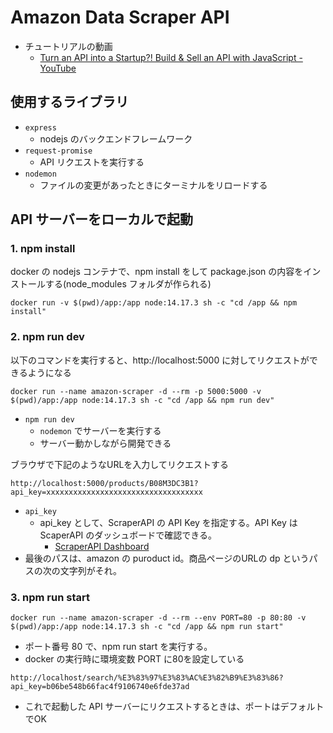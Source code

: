 # Amazon Data Scraper API

- チュートリアルの動画
  - [Turn an API into a Startup?! Build & Sell an API with JavaScript - YouTube](https://www.youtube.com/watch?v=be9sHQ7xqo0)

## 使用するライブラリ
- `express`
  - nodejs のバックエンドフレームワーク
- `request-promise`
  - API リクエストを実行する
- `nodemon`
  - ファイルの変更があったときにターミナルをリロードする

## API サーバーをローカルで起動
### 1. npm install
docker の nodejs コンテナで、npm install をして package.json の内容をインストールする(node_modules フォルダが作られる)
```
docker run -v $(pwd)/app:/app node:14.17.3 sh -c "cd /app && npm install"
```

### 2. npm run dev
以下のコマンドを実行すると、http://localhost:5000 に対してリクエストができるようになる
```
docker run --name amazon-scraper -d --rm -p 5000:5000 -v $(pwd)/app:/app node:14.17.3 sh -c "cd /app && npm run dev"
```
- `npm run dev`
  - `nodemon` でサーバーを実行する
  - サーバー動かしながら開発できる

ブラウザで下記のようなURLを入力してリクエストする
```
http://localhost:5000/products/B08M3DC3B1?api_key=xxxxxxxxxxxxxxxxxxxxxxxxxxxxxxxxxxx
```
- `api_key`
  - api_key として、ScraperAPI の API Key を指定する。API Key は ScaperAPI のダッシュボードで確認できる。
    - [ScraperAPI Dashboard](https://dashboard.scraperapi.com/dashboard)
- 最後のパスは、amazon の puroduct id。商品ページのURLの dp というパスの次の文字列がそれ。

### 3. npm run start
```
docker run --name amazon-scraper -d --rm --env PORT=80 -p 80:80 -v $(pwd)/app:/app node:14.17.3 sh -c "cd /app && npm run start"
```
- ポート番号 80 で、npm run start を実行する。
- docker の実行時に環境変数 PORT に80を設定している

```
http://localhost/search/%E3%83%97%E3%83%AC%E3%82%B9%E3%83%86?api_key=b06be548b66fac4f9106740e6fde37ad
```
- これで起動した API サーバーにリクエストするときは、ポートはデフォルトでOK
